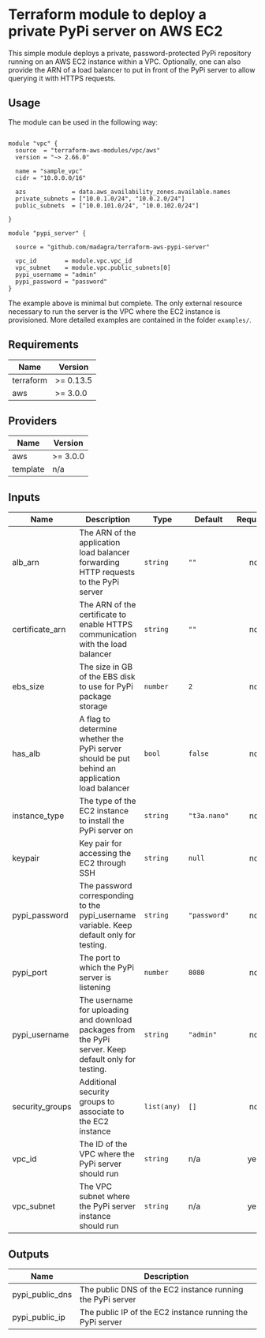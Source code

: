 # Terraform module to deploy a private PyPi server on AWS EC2

This simple module deploys a private, password-protected PyPi repository running on an AWS EC2 instance within a VPC.
Optionally, one can also provide the ARN of a load balancer to put in front of the PyPi server to allow querying
it with HTTPS requests.


## Usage

The module can be used in the following way:

```hcl

module "vpc" {
  source  = "terraform-aws-modules/vpc/aws"
  version = "~> 2.66.0"

  name = "sample_vpc"
  cidr = "10.0.0.0/16"

  azs             = data.aws_availability_zones.available.names
  private_subnets = ["10.0.1.0/24", "10.0.2.0/24"]
  public_subnets  = ["10.0.101.0/24", "10.0.102.0/24"]

}

module "pypi_server" {

  source = "github.com/madagra/terraform-aws-pypi-server"

  vpc_id        = module.vpc.vpc_id
  vpc_subnet    = module.vpc.public_subnets[0]
  pypi_username = "admin"
  pypi_password = "password"
}
```

The example above is minimal but complete. The only external resource necessary to run the server is the VPC where the
EC2 instance is provisioned. More detailed examples are contained in the folder `examples/`.


## Requirements

| Name | Version |
|------|---------|
| terraform | >= 0.13.5 |
| aws | >= 3.0.0 |

## Providers

| Name | Version |
|------|---------|
| aws | >= 3.0.0 |
| template | n/a |

## Inputs

| Name | Description | Type | Default | Required |
|------|-------------|------|---------|:--------:|
| alb\_arn | The ARN of the application load balancer forwarding HTTP requests to the PyPi server | `string` | `""` | no |
| certificate\_arn | The ARN of the certificate to enable HTTPS communication with the load balancer | `string` | `""` | no |
| ebs\_size | The size in GB of the EBS disk to use for PyPi package storage | `number` | `2` | no |
| has\_alb | A flag to determine whether the PyPi server should be put behind an application load balancer | `bool` | `false` | no |
| instance\_type | The type of the EC2 instance to install the PyPi server on | `string` | `"t3a.nano"` | no |
| keypair | Key pair for accessing the EC2 through SSH | `string` | `null` | no |
| pypi\_password | The password corresponding to the pypi\_username variable. Keep default only for testing. | `string` | `"password"` | no |
| pypi\_port | The port to which the PyPi server is listening | `number` | `8080` | no |
| pypi\_username | The username for uploading and download packages from the PyPi server. Keep default only for testing. | `string` | `"admin"` | no |
| security\_groups | Additional security groups to associate to the EC2 instance | `list(any)` | `[]` | no |
| vpc\_id | The ID of the VPC where the PyPi server should run | `string` | n/a | yes |
| vpc\_subnet | The VPC subnet where the PyPi server instance should run | `string` | n/a | yes |

## Outputs

| Name | Description |
|------|-------------|
| pypi\_public\_dns | The public DNS of the EC2 instance running the PyPi server |
| pypi\_public\_ip | The public IP of the EC2 instance running the PyPi server |